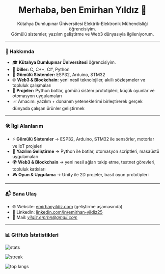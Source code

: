 <h1 align="center">Merhaba, ben Emirhan Yıldız 👋</h1>
<p align="center">
  Kütahya Dumlupınar Üniversitesi Elektrik-Elektronik Mühendisliği öğrencisiyim.<br/>
  Gömülü sistemler, yazılım geliştirme ve Web3 dünyasıyla ilgileniyorum.
</p>

---

### 🚀 Hakkımda
- 🎓 **Kütahya Dumlupınar Üniversitesi** öğrencisiyim.  
- 🔧 **Diller:** C, C++, C#, Python  
- 🔌 **Gömülü Sistemler:** ESP32, Arduino, STM32  
- 🌐 **Web3 & Blockchain:** yeni nesil teknolojiler, akıllı sözleşmeler ve topluluk çalışmaları  
- 🤖 **Projeler:** Python botlar, gömülü sistem prototipleri, küçük oyunlar ve otomasyon uygulamaları  
- 📈 Amacım: yazılım + donanım yeteneklerimi birleştirerek gerçek dünyada çalışan ürünler geliştirmek  

---

### 🛠️ İlgi Alanlarım
- ⚡ **Gömülü Sistemler** → ESP32, Arduino, STM32 ile sensörler, motorlar ve IoT projeleri  
- 🤝 **Yazılım Geliştirme** → Python ile botlar, otomasyon scriptleri, masaüstü uygulamaları  
- 🌍 **Web3 & Blockchain** → yeni nesil ağları takip etme, testnet görevleri, topluluk katkıları  
- 🎮 **Oyun & Uygulama** → Unity ile 2D projeler, basit oyun prototipleri  

---

### 📬 Bana Ulaş
- 🌐 Website: [emirhanyildiz.com](https://www.emirhanyildiz.com)  (geliştirme aşamasında)
- 💼 LinkedIn: [linkedin.com/in/emirhan-yildiz25](https://www.linkedin.com/in/emirhan-yildiz25)  
- 📧 Mail: *yildiz.emrhn@gmail.com*  

---

### 📊 GitHub İstatistikleri

<p align="left">
  <img src="https://github-readme-stats-git-masterrstaa-rickstaa.vercel.app/api?username=emrhnyz&show_icons=true&theme=tokyonight" alt="stats"/>
</p>

<p align="left">
  <img src="https://streak-stats.demolab.com?user=emrhnyz&theme=tokyonight" alt="streak"/>
</p>

<p align="left">
  <img src="https://github-readme-stats-git-masterrstaa-rickstaa.vercel.app/api/top-langs/?username=emrhnyz&layout=compact&theme=tokyonight" alt="top langs"/>
</p>

